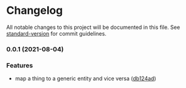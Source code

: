 # Changelog

All notable changes to this project will be documented in this file. See [standard-version](https://github.com/conventional-changelog/standard-version) for commit guidelines.

### 0.0.1 (2021-08-04)


### Features

* map a thing to a generic entity and vice versa ([db124ad](https://github.com/suprdata/thing-map/commit/db124ad4729ec5370741f6dff65849d97b88a548))
